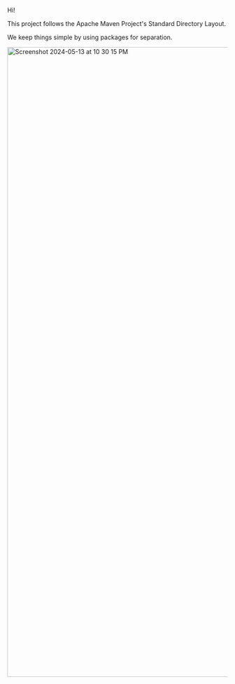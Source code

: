 Hi!

This project follows the Apache Maven Project's Standard Directory Layout.

We keep things simple by using packages for separation.

<img width="1438" alt="Screenshot 2024-05-13 at 10 30 15 PM" src="https://github.com/desemezie/Word-Wise/assets/104041033/985128ad-2eab-4bf0-b529-e621a8105f6a">



